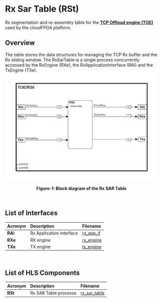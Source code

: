 # Rx Sar Table (RSt)

Rx segmentation and re-assembly table for the **[TCP Offload engine (TOE)](https://github.com/cloudFPGA/cFDK/blob/main/DOC/NTS/./TOE.md)** used by the *cloudFPGA* platform. 

## Overview
The table stores the data structures for managing the TCP Rx buffer and the Rx sliding window.
The RxSarTable is a single process concurrently accessed by the RxEngine (RXe), the RxApplicationInterface (RAi) and the TxEngine (TXe).
![Block diagram of the TOE/RSt](https://github.com/cloudFPGA/cFDK/blob/main/DOC/NTS/./images/Fig-TOE-RSt-Structure.bmp?raw=true#center)
<p align="center"><b>Figure-1: Block diagram of the Rx SAR Table</b></p>
<br>

## List of Interfaces

| Acronym         | Description                                           | Filename
|:----------------|:------------------------------------------------------|:--------------
|  **RAi**        | Rx Application interface                              | [rx_app_if](../../SRA/LIB/SHELL/LIB/hls/NTS/toe/src/rx_app_if/rx_app_if.cpp)
|  **RXe**        | RX engine                                             | [rx_engine](../../SRA/LIB/SHELL/LIB/hls/NTS/toe/src/rx_engine/src/rx_engine.cpp)
|  **TXe**        | TX engine                                             | [tx_engine](../../SRA/LIB/SHELL/LIB/hls/NTS/toe/src/tx_engine/src/tx_engine.cpp)


<br>

## List of HLS Components

| Acronym         | Description                                           | Filename
|:----------------|:------------------------------------------------------|:--------------
| **RSt**         | Rx SAR Table processs                                 | [rx_sar_table](../../SRA/LIB/SHELL/LIB/hls/NTS/toe/src/rx_sar_table/rx_sar_table.cpp)

<br>

